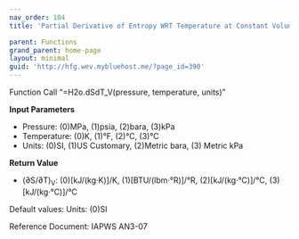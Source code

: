 ```yaml
---
nav_order: 104
title: 'Partial Derivative of Entropy WRT Temperature at Constant Volume f(P, T)'

parent: Functions
grand_parent: home-page
layout: minimal
guid: 'http://hfg.wev.mybluehost.me/?page_id=390'
---
```


Function Call “=H2o.dSdT\_V(pressure, temperature, units)”

**Input Parameters**

- Pressure: (0)MPa, (1)psia, (2)bara, (3)kPa
- Temperature: (0)K, (1)°F, (2)°C, (3)°C
- Units: (0)SI, (1)US Customary, (2)Metric bara, (3) Metric kPa

**Return Value**

- (∂S/∂T)<sub>V</sub>: (0)\[kJ/(kg·K)\]/K, (1)\[BTU/(lbm·°R)\]/°R, (2)\[kJ/(kg·°C)\]/°C, (3)\[kJ/(kg·°C)\]/°C

Default values: Units: (0)SI

Reference Document: IAPWS AN3-07
